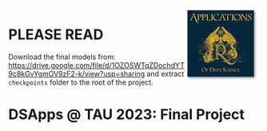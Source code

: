 <img src="images/DSApps_logo_small.jpg" align="right" />

# PLEASE READ

Download the final models from:
https://drive.google.com/file/d/1OZOSWTqZDochdYT9c8kGvYgmOV9zF2-k/view?usp=sharing
and extract `checkpoints` folder to the root of the project.

# DSApps @ TAU 2023: Final Project